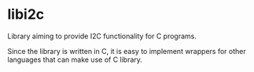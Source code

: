 libi2c
======

Library aiming to provide I2C functionality for C programs.

Since the library is written in C, it is easy to implement wrappers for other languages that can make use of C library.
